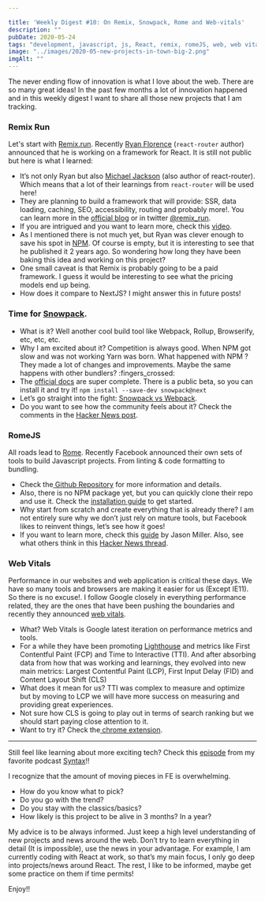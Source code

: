 ```yaml
---

title: 'Weekly Digest #10: On Remix, Snowpack, Rome and Web-vitals'
description: ""
pubDate: 2020-05-24
tags: "development, javascript, js, React, remix, romeJS, web, web vitals, Weekly Digest"
image: "../images/2020-05-new-projects-in-town-big-2.png"
imgAlt: ""
---
```

The never ending flow of innovation is what I love about the web. There are so many great ideas! In the past few months a lot of innovation happened and in this weekly digest I want to share all those new projects that I am tracking.

### Remix Run

Let's start with [Remix.run](https://remix.run/). Recently [Ryan Florence](https://twitter.com/ryanflorence) (`react-router` author) announced that he is working on a framework for React. It is still not public but here is what I learned:

- It’s not only Ryan but also [Michael Jackson](https://twitter.com/mjackson) (also author of react-router). Which means that a lot of their learnings from `react-router` will be used here!
- They are planning to build a framework that will provide: SSR, data loading, caching, SEO, accessibility, routing and probably more!. You can learn more in the [official blog](https://blog.remix.run/p/remix-preview) or in twitter [@remix_run](https://twitter.com/remix_run).
- If you are intrigued and you want to learn more, check this [video](https://www.youtube.com/watch?v=MYxwlmeyu9w).
- As I mentioned there is not much yet, but Ryan was clever enough to save his spot in [NPM](https://www.npmjs.com/package/react-remix). Of course is empty, but it is interesting to see that he published it 2 years ago. So wondering how long they have been baking this idea and working on this project?
- One small caveat is that Remix is probably going to be a paid framework. I guess it would be interesting to see what the pricing models end up being.
- How does it compare to NextJS? I might answer this in future posts!

### Time for [Snowpack](https://www.snowpack.dev/).

- What is it? Well another cool build tool like Webpack, Rollup, Browserify, etc, etc, etc.
- Why I am excited about it? Competition is always good. When NPM got slow and was not working Yarn was born. What happened with NPM ? They made a lot of changes and improvements. Maybe the same happens with other bundlers? :fingers_crossed:
- The [official docs](https://www.snowpack.dev/) are super complete. There is a public beta, so you can install it and try it! `npm install --save-dev snowpack@next`
- Let’s go straight into the fight: [Snowpack vs Webpack](https://blog.logrocket.com/snowpack-vs-webpack/).
- Do you want to see how the community feels about it? Check the comments in the [Hacker News post](https://news.ycombinator.com/item?id=21989967).

### RomeJS

All roads lead to [Rome](https://romejs.dev/). Recently Facebook announced their own sets of tools to build Javascript projects. From linting & code formatting to bundling.

- Check the[ Github Repository](https://github.com/romejs/rome) for more information and details.
- Also, there is no NPM package yet, but you can quickly clone their repo and use it. Check the [installation guide](https://romejs.dev/docs/introduction/installation) to get started.
- Why start from scratch and create everything that is already there? I am not entirely sure why we don’t just rely on mature tools, but Facebook likes to reinvent things, let’s see how it goes!
- If you want to learn more, check this [guide](https://jasonformat.com/rome-javascript-toolchain/) by Jason Miller. Also, see what others think in this [Hacker News thread](https://news.ycombinator.com/item?id=22430682).

### Web Vitals

Performance in our websites and web application is critical these days. We have so many tools and browsers are making it easier for us (Except IE11). So there is no excuse!. I follow Google closely in everything performance related, they are the ones that have been pushing the boundaries and recently they announced [web vitals](https://web.dev/vitals/).

- What? Web Vitals is Google latest iteration on performance metrics and tools.
- For a while they have been promoting [Lighthouse](https://developers.google.com/web/tools/lighthouse) and metrics like First Contentful Paint (FCP) and Time to Interactive (TTI). And after absorbing data from how that was working and learnings, they evolved into new main metrics: Largest Contentful Paint (LCP), First Input Delay (FID) and Content Layout Shift (CLS)
- What does it mean for us? TTI was complex to measure and optimize but by moving to LCP we will have more success on measuring and providing great experiences.
- Not sure how CLS is going to play out in terms of search ranking but we should start paying close attention to it.
- Want to try it? Check the[ chrome extension](https://chrome.google.com/webstore/detail/web-vitals/ahfhijdlegdabablpippeagghigmibma?hl=en).

---

Still feel like learning about more exciting tech? Check this [episode](https://syntax.fm/show/216/tech-to-watch-in-2020) from my favorite podcast [Syntax](https://syntax.fm/)!!

I recognize that the amount of moving pieces in FE is overwhelming.

- How do you know what to pick?
- Do you go with the trend?
- Do you stay with the classics/basics?
- How likely is this project to be alive in 3 months? In a year?

My advice is to be always informed. Just keep a high level understanding of new projects and news around the web. Don’t try to learn everything in detail (It is impossible), use the news in your advantage. For example, I am currently coding with React at work, so that’s my main focus, I only go deep into projects/news around React. The rest, I like to be informed, maybe get some practice on them if time permits!

Enjoy!!
